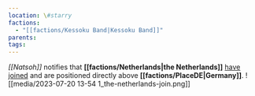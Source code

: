 ```yaml
---
location: \#starry
factions:
  - "[[factions/Kessoku Band|Kessoku Band]]"
parents: 
tags: 
---
```

*[[Natsoh]]* notifies that **[[factions/Netherlands|the Netherlands]]** [have joined](https://discord.com/channels/1093664259273130084/1093664259273130087/1131585018192474203) and are positioned directly above **[[factions/PlaceDE|Germany]]**.
![[media/2023-07-20 13-54 1_the-netherlands-join.png]]
